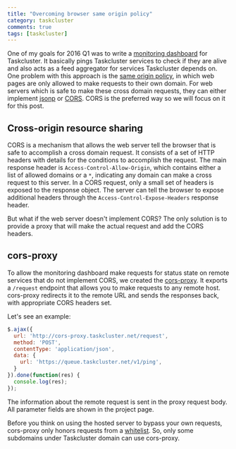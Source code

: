 ```yaml
---
title: "Overcoming browser same origin policy"
category: taskcluster
comments: true
tags: [taskcluster]
---
```


One of my goals for 2016 Q1 was to write a
[monitoring dashboard](https://tools.taskcluster.net/status/) for Taskcluster.
It basically pings Taskcluster services to check if they are alive and also
acts as a feed aggregator for services Taskcluster depends on. One problem with
this approach is the
[same origin policy](https://en.wikipedia.org/wiki/Same-origin_policy), in which
web pages are only allowed to make requests to their own domain. For web servers
which is safe to make these cross domain requests, they can either implement
[jsonp](https://en.wikipedia.org/wiki/JSONP) or
[CORS](https://en.wikipedia.org/wiki/Cross-origin_resource_sharing). CORS is the
preferred way so we will focus on it for this post.

## Cross-origin resource sharing

CORS is a mechanism that allows the web server tell the browser that is safe to
accomplish a cross domain request. It consists of a set of HTTP headers with details
for the conditions to accomplish the request. The main response header is
`Access-Control-Allow-Origin`, which contains either a list of allowed domains or
a `*`, indicating any domain can make a cross request to this server. In a CORS
request, only a small set of headers is exposed to the response object. The server
can tell the browser to expose additional headers through the
`Access-Control-Expose-Headers` response header.

But what if the web server doesn't implement CORS? The only solution is to provide
a proxy that will make the actual request and add the CORS headers.

## cors-proxy

To allow the monitoring dashboard make requests for status state on remote services
that do not implement CORS, we created the
[cors-proxy](https://github.com/taskcluster/cors-proxy). It exports a `/request`
endpoint that allows you to make requests to any remote host. cors-proxy redirects
it to the remote URL and sends the responses back, with appropriate CORS headers set.

Let's see an example:

```javascript
$.ajax({
  url: 'http://cors-proxy.taskcluster.net/request',
  method: 'POST',
  contentType: 'application/json',
  data: {
    url: 'https://queue.taskcluster.net/v1/ping',
  }
}).done(function(res) {
  console.log(res);
});
```

The information about the remote request is sent in the proxy request body. All
parameter fields are shown in the project page.

Before you think on using the hosted server to bypass your own requests, cors-proxy
only honors requests from a
[whitelist](https://github.com/taskcluster/cors-proxy/blob/master/server.js#L12-L15).
So, only some subdomains under Taskcluster domain can use cors-proxy.

